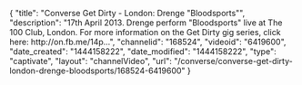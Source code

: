 {
    "title": "Converse Get Dirty - London: Drenge \"Bloodsports\"",
    "description": "17th April 2013. Drenge perform \"Bloodsports\" live at The 100 Club, London. For more information on the Get Dirty gig series, click here: http:\/\/on.fb.me\/14p...",
    "channelid": "168524",
    "videoid": "6419600",
    "date_created": "1444158222",
    "date_modified": "1444158222",
    "type": "captivate",
    "layout": "channelVideo",
    "url": "\/converse\/converse-get-dirty-london-drenge-bloodsports\/168524-6419600"
}